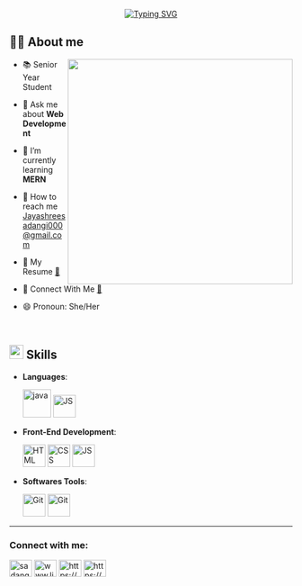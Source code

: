 <p align="center">
<a href="https://git.io/typing-svg"><img src="https://readme-typing-svg.demolab.com?font=Georgia&weight=800&pause=1000&size=40&color=FFFFF&width=370&height=100&lines=Hi+%2C+I'm+Jayshree+👋🏻" alt="Typing SVG" /></a></p>

##   👩‍🎓 **About me**

<picture> <img align="right" src="https://mir-s3-cdn-cf.behance.net/project_modules/disp/601014116770475.6068beff4640a.gif" width = 400px></picture>

- 📚 Senior Year Student
- 💬 Ask me about **Web Development**
- 🌱 I’m currently learning **MERN**
- 📩 How to reach me Jayashreesadangi000@gmail.com
- 📄 My Resume [🔗](https://drive.google.com/file/d/1pbrXe9FRkD7-Yoho_8RpDr2VKN3qLt7A/view?usp=drive_link)
- 🤝 Connect With Me [🔗](https://drive.google.com/file/d/1pbrXe9FRkD7-Yoho_8RpDr2VKN3qLt7A/view?usp=drive_link)

- 😄 Pronoun: She/Her
<br>

## <img src="https://media2.giphy.com/media/QssGEmpkyEOhBCb7e1/giphy.gif?cid=ecf05e47a0n3gi1bfqntqmob8g9aid1oyj2wr3ds3mg700bl&rid=giphy.gif" width ="25"><b> Skills</b>

<p align="center">

- **Languages**:
  
   <img src="https://raw.githubusercontent.com/bablubambal/All_logo_and_pictures/1ac69ce5fbc389725f16f989fa53c62d6e1b4883/programming%20languages/java.svg" alt="java" height="50" width="50" />                   <img src="https://user-images.githubusercontent.com/64439609/212556085-e6f8391a-6f25-43d5-8bfe-818167047cfb.png" width="40" height="40" alt="JS"/>
- **Front-End Development**:

   <img src="https://user-images.githubusercontent.com/64439609/212556407-f122dc0e-901c-4df7-960f-29a3b52c5349.png" width="40" height="40" alt="HTML" />                                                            <img src="https://user-images.githubusercontent.com/64439609/212556203-47a51702-fec1-4275-bafb-6afdea15b092.png" width="40" height="40" alt="CSS" />                                                             <img src="https://user-images.githubusercontent.com/64439609/212556085-e6f8391a-6f25-43d5-8bfe-818167047cfb.png" width="40" height="40" alt="JS"/>

- **Softwares Tools**:

   <img src="https://user-images.githubusercontent.com/64439609/212556741-81407849-82c8-4926-854f-820e8a644375.png" width="40" height="40" alt="Git"/>                                                             <img src="https://user-images.githubusercontent.com/64439609/212556802-77a65ec1-aa71-4272-b603-1a57d1914678.png" width="40" height="40" alt="Git"/>
---

<h3 align="left">Connect with me:</h3>
<p align="left">
<a href="https://twitter.com/sadangijayshre" target="blank"><img align="center" src="https://raw.githubusercontent.com/rahuldkjain/github-profile-readme-generator/master/src/images/icons/Social/twitter.svg" alt="sadangijayshre" height="30" width="40" /></a>
<a href="https://linkedin.com/in/www.linkedin.com/in/jayshree-sadangi" target="blank"><img align="center" src="https://raw.githubusercontent.com/rahuldkjain/github-profile-readme-generator/master/src/images/icons/Social/linked-in-alt.svg" alt="www.linkedin.com/in/jayshree-sadangi" height="30" width="40" /></a>
<a href="https://fb.com/https://www.facebook.com/jayshree.sadangi" target="blank"><img align="center" src="https://raw.githubusercontent.com/rahuldkjain/github-profile-readme-generator/master/src/images/icons/Social/facebook.svg" alt="https://www.facebook.com/jayshree.sadangi" height="30" width="40" /></a>
<a href="https://instagram.com/https://www.instagram.com/j_a_y_ce?igsh=mwi0edjomxdymdh3oa==" target="blank"><img align="center" src="https://raw.githubusercontent.com/rahuldkjain/github-profile-readme-generator/master/src/images/icons/Social/instagram.svg" alt="https://www.instagram.com/j_a_y_ce?igsh=mwi0edjomxdymdh3oa==" height="30" width="40" /></a>
</p>
